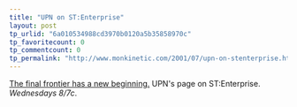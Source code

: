 ```yaml
---
title: "UPN on ST:Enterprise"
layout: post
tp_urlid: "6a010534988cd3970b0120a5b35858970c"
tp_favoritecount: 0
tp_commentcount: 0
tp_permalink: "http://www.monkinetic.com/2001/07/upn-on-stenterprise.html"
---
```

<a href="http://www.upn.com/preview01/enterprise.html">The final frontier has a new beginning.</a> UPN&#39;s page on ST:Enterprise. <i>Wednesdays 8/7c</i>.
